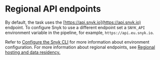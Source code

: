 # Regional API endpoints

By default, the task uses the [https://api.snyk.io](https://api.snyk.io) endpoint. To configure Snyk to use a different endpoint set a `SNYK_API` environment variable in the pipeline, for example, `https://api.eu.snyk.io`.

Refer to [Configure the Snyk CLI](../../../snyk-cli/configure-the-snyk-cli/) for more information about environment configuration. For more information about regional endpoints, see [Regional hosting and data residency.](../../../working-with-snyk/regional-hosting-and-data-residency.md)

